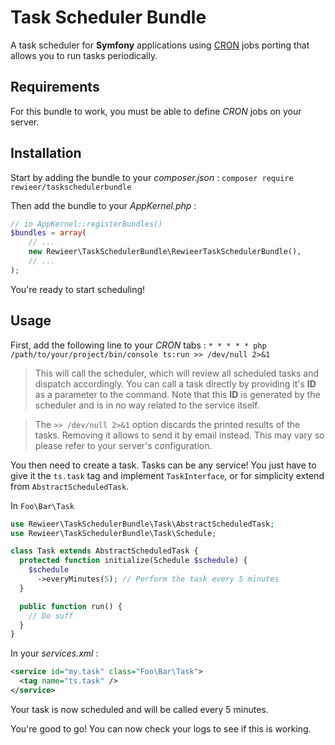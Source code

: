 # Task Scheduler Bundle

A task scheduler for **Symfony** applications using [CRON](https://en.wikipedia.org/wiki/Cron) jobs porting that allows you to run tasks periodically.


## Requirements

For this bundle to work, you must be able to define *CRON* jobs on your server.


## Installation

Start by adding the bundle to your *composer.json* : `composer require rewieer/taskschedulerbundle`

Then add the bundle to your *AppKernel.php* :
```php
// in AppKernel::registerBundles()
$bundles = array(
    // ...
    new Rewieer\TaskSchedulerBundle\RewieerTaskSchedulerBundle(),
    // ...
);
```

You're ready to start scheduling!


## Usage

First, add the following line to your *CRON* tabs : `* * * * * php /path/to/your/project/bin/console ts:run >> /dev/null 2>&1`
>This will call the scheduler, which will review all scheduled tasks and dispatch accordingly. You can call a task directly by providing it's **ID** as a parameter to the command. Note that this **ID** is generated by the scheduler and is in no way related to the service itself.

>The `>> /dev/null 2>&1` option discards the printed results of the tasks. Removing it allows to send it by email instead. This may vary so please refer to your server's configuration.

You then need to create a task. Tasks can be any service! You just have to give it the `ts.task` tag and implement `TaskInterface`, or for simplicity extend from `AbstractScheduledTask`.

In `Foo\Bar\Task`
```php
use Rewieer\TaskSchedulerBundle\Task\AbstractScheduledTask;
use Rewieer\TaskSchedulerBundle\Task\Schedule;

class Task extends AbstractScheduledTask {
  protected function initialize(Schedule $schedule) {
    $schedule
      ->everyMinutes(5); // Perform the task every 5 minutes
  }

  public function run() {
    // Do suff
  }
}
```

In your *services.xml* :
```xml
<service id="my.task" class="Foo\Bar\Task">
  <tag name="ts.task" />
</service>
```

Your task is now scheduled and will be called every 5 minutes.


You're good to go! You can now check your logs to see if this is working.
